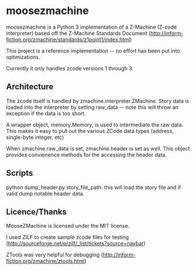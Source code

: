 # moosezmachine

moosezmachine is a Python 3 implementation of a Z-Machine (Z-code interpreter) based off the Z-Machine Standards Document (http://inform-fiction.org/zmachine/standards/z1point1/index.html)

This project is a reference implementation -- no effort has been put into optimizations. 

Currently it only handles zcode versions 1 through 3.

## Architecture

The zcode itself is handled by zmachine.interpreter.ZMachine. Story data is loaded into the interpreter by setting raw_data -- note this will throw an exception if the data is too short.

A wrapper object, memory.Memory, is used to intermediate the raw data. This makes it easy to pull out the various ZCode data types (address, single-byte integer, etc)

When zmachine.raw_data is set, zmachine.header is set as well. This object provides convienence methods for the accessing the header data. 

## Scripts

python dump_header.py story_file_path: this will load the story file and if valid dump notable header data.

## Licence/Thanks

MooseZMachine is licensed under the MIT license.

I used ZILF to create sample zcode files for testing (http://sourceforge.net/p/zilf/_list/tickets?source=navbar)

ZTools was very helpful for debugging (http://inform-fiction.org/zmachine/ztools.html)
